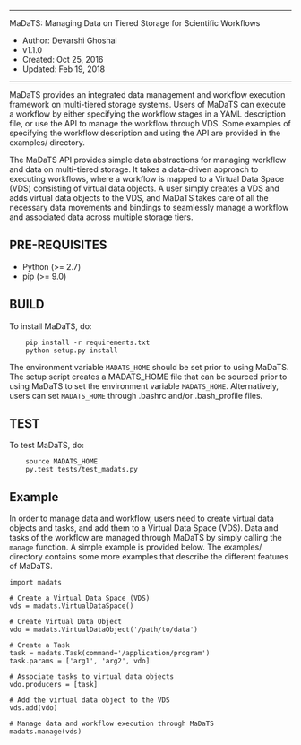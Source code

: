 **************************************************************************
MaDaTS: Managing Data on Tiered Storage for Scientific Workflows

* Author: Devarshi Ghoshal
* v1.1.0
* Created: Oct 25, 2016
* Updated: Feb 19, 2018
**************************************************************************

MaDaTS provides an integrated data management and workflow execution
framework on multi-tiered storage systems. Users of MaDaTS can execute
a workflow by either specifying the workflow stages in a YAML description
file, or use the API to manage the workflow through VDS. Some examples of
specifying the workflow description and using the API are provided in the
examples/ directory.

The MaDaTS API provides simple data abstractions for managing workflow and
data on multi-tiered storage. It takes a data-driven approach to executing
workflows, where a workflow is mapped to a Virtual Data Space (VDS) consisting
of virtual data objects. A user simply creates a VDS and adds virtual data
objects to the VDS, and MaDaTS takes care of all the necessary data movements
and bindings to seamlessly manage a workflow and associated data across multiple
storage tiers.  

PRE-REQUISITES
--------------
* Python (>= 2.7)
* pip (>= 9.0)

BUILD
-----
To install MaDaTS, do:

        pip install -r requirements.txt
        python setup.py install

The environment variable `MADATS_HOME` should be set prior to using MaDaTS.
The setup script creates a MADATS_HOME file that can be sourced prior to
using MaDaTS to set the environment variable `MADATS_HOME`. Alternatively,
users can set `MADATS_HOME` through .bashrc and/or .bash_profile files.

TEST
-----
To test MaDaTS, do:

        source MADATS_HOME
        py.test tests/test_madats.py


Example
-------
In order to manage data and workflow, users need to create virtual data objects
and tasks, and add them to a Virtual Data Space (VDS). Data and tasks of the
workflow are managed through MaDaTS by simply calling the `manage` function.
A simple example is provided below. The examples/ directory contains some more
examples that describe the different features of MaDaTS.

	import madats
	
	# Create a Virtual Data Space (VDS)
	vds = madats.VirtualDataSpace()

	# Create Virtual Data Object
	vdo = madats.VirtualDataObject('/path/to/data')

	# Create a Task
	task = madats.Task(command='/application/program')
	task.params = ['arg1', 'arg2', vdo]

	# Associate tasks to virtual data objects
	vdo.producers = [task]

	# Add the virtual data object to the VDS
	vds.add(vdo)

	# Manage data and workflow execution through MaDaTS
	madats.manage(vds)
